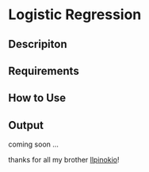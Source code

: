 # Logistic Regression

## Descripiton

## Requirements

## How to Use

## Output

coming soon ...

thanks for all my brother [llpinokio](https://github.com/llpinokio)!